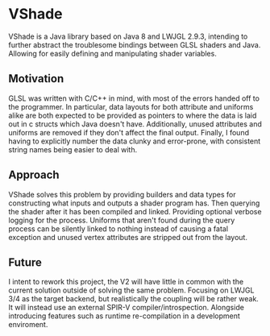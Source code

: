 # VShade

VShade is a Java library based on Java 8 and LWJGL 2.9.3, intending to further abstract the troublesome bindings between
GLSL shaders and Java. Allowing for easily defining and manipulating shader variables.

## Motivation

GLSL was written with C/C++ in mind, with most of the errors handed off to the programmer. In particular, data layouts
for both attribute and uniforms alike are both expected to be provided as pointers to where the data is laid out in c
structs which Java doesn't have. Additionally, unused attributes and uniforms are removed if they don't affect the final
output. Finally, I found having to explicitly number the data clunky and error-prone, with consistent string names being
easier to deal with.

## Approach

VShade solves this problem by providing builders and data types for constructing what inputs and outputs a shader
program has. Then querying the shader after it has been compiled and linked. Providing optional verbose logging for the
process. Uniforms that aren't found during the query process can be silently linked to nothing instead of causing a
fatal exception and unused vertex attributes are stripped out from the layout.

## Future

I intent to rework this project, the V2 will have little in common with the current solution outside of solving the same problem.
Focusing on LWJGL 3/4 as the target backend, but realistically the coupling will be rather weak. It will instead use an external
SPIR-V compiler/introspection. Alongside introducing features such as runtime re-compilation in a development enviroment.
